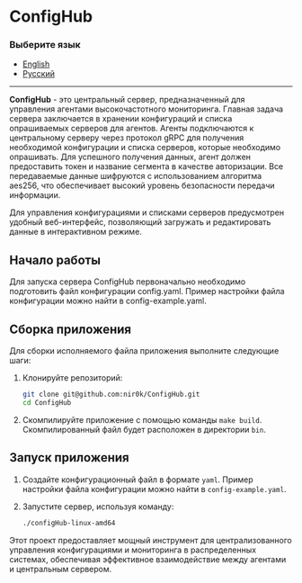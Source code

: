 # ConfigHub

### Выберите язык

- [English](README.md)
- [Русский](README.ru.md)

---

**ConfigHub** - это центральный сервер, предназначенный для управления агентами высокочастотного мониторинга. Главная задача сервера заключается в хранении конфигураций и списка опрашиваемых серверов для агентов. Агенты подключаются к центральному серверу через протокол gRPC для получения необходимой конфигурации и списка серверов, которые необходимо опрашивать. Для успешного получения данных, агент должен предоставить токен и название сегмента в качестве авторизации. Все передаваемые данные шифруются с использованием алгоритма aes256, что обеспечивает высокий уровень безопасности передачи информации.

Для управления конфигурациями и списками серверов предусмотрен удобный веб-интерфейс, позволяющий загружать и редактировать данные в интерактивном режиме.


## Начало работы
Для запуска сервера ConfigHub первоначально необходимо подготовить файл конфигурации config.yaml. Пример настройки файла конфигурации можно найти в config-example.yaml.

## Сборка приложения
Для сборки исполняемого файла приложения выполните следующие шаги:

1. Клонируйте репозиторий:

    ```sh
    git clone git@github.com:nir0k/ConfigHub.git
    cd ConfigHub
    ```

2. Скомпилируйте приложение с помощью команды `make build`. Скомпилированный файл будет расположен в директории `bin`.


## Запуск приложения

1. Создайте конфигурационный файл в формате `yaml`. Пример настройки файла конфигурации можно найти в `config-example.yaml`.
2. Запустите сервер, используя команду:

    ```sh
    ./configHub-linux-amd64
    ```

Этот проект предоставляет мощный инструмент для централизованного управления конфигурациями и мониторинга в распределенных системах, обеспечивая эффективное взаимодействие между агентами и центральным сервером.